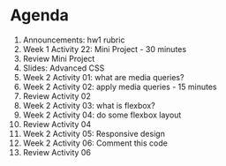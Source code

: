 # Agenda

1. Announcements: hw1 rubric
1. Week 1 Activity 22: Mini Project - 30 minutes
1. Review Mini Project
1. Slides: Advanced CSS
1. Week 2 Activity 01: what are media queries?
1. Week 2 Activity 02: apply media queries - 15 minutes
1. Review Activity 02
1. Week 2 Activity 03: what is flexbox?
1. Week 2 Activity 04: do some flexbox layout
1. Review Activity 04
1. Week 2 Activity 05: Responsive design
1. Week 2 Activity 06: Comment this code
1. Review Activity 06
